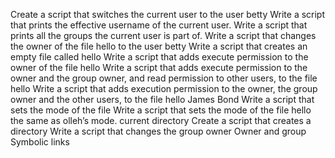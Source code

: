 Create a script that switches the current user to the user betty
Write a script that prints the effective username of the current user.
Write a script that prints all the groups the current user is part of.
Write a script that changes the owner of the file hello to the user betty
Write a script that creates an empty file called hello
Write a script that adds execute permission to the owner of the file hello
Write a script that adds execute permission to the owner and the group owner, and read permission to other users, to the file hello
Write a script that adds execution permission to the owner, the group owner and the other users, to the file hello
James Bond
Write a script that sets the mode of the file
Write a script that sets the mode of the file hello the same as olleh’s mode.
current directory
Create a script that creates a directory
Write a script that changes the group owner
 Owner and group
Symbolic links
